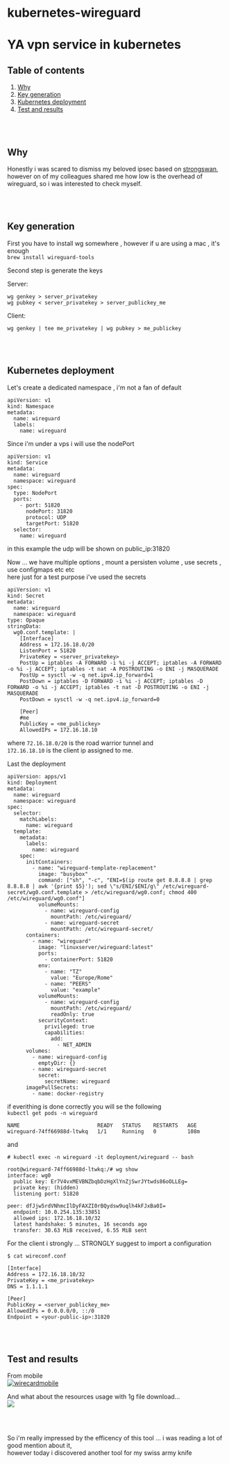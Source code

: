 # kubernetes-wireguard  

# YA vpn service in kubernetes

## Table of contents
1. [Why](#why)
2. [Key generation](#keygen)
3. [Kubernetes deployment](#kubeconf)
4. [Test and results](#results)



<br/><br/>

## Why <a name="why"></a>  
Honestly i was scared to dismiss my beloved ipsec based on [strongswan](https://github.com/lorenzogirardi/kubernetes-strongswan),  
however on of my colleagues shared me how low is the overhead of wireguard, so i was interested to check myself.  

<br/><br/>

## Key generation <a name="keygen"></a>

First you have to install wg somewhere , however if u are using a mac , it's enough   
```brew install wireguard-tools```   
  

Second step is generate the keys   

Server:  
```
wg genkey > server_privatekey  
wg pubkey < server_privatekey > server_publickey_me
```

Client:   
```
wg genkey | tee me_privatekey | wg pubkey > me_publickey   
```

<br/><br/>

## Kubernetes deployment <a name="kubeconf"></a>  

Let's create a dedicated namespace , i'm not a fan of default  
```
apiVersion: v1
kind: Namespace
metadata:
  name: wireguard
  labels:
    name: wireguard
```
    

Since i'm under a vps i will use the nodePort  
```
apiVersion: v1
kind: Service
metadata:
  name: wireguard
  namespace: wireguard
spec:
  type: NodePort
  ports:
    - port: 51820
      nodePort: 31820
      protocol: UDP
      targetPort: 51820
  selector:
    name: wireguard
```
in this example the udp will be shown on public_ip:31820  


Now ... we have multiple options , mount a persisten volume , use secrets , use configmaps etc etc  
here just for a test purpose i've used the secrets   
```
apiVersion: v1
kind: Secret
metadata:
  name: wireguard
  namespace: wireguard
type: Opaque
stringData:
  wg0.conf.template: |
    [Interface]
    Address = 172.16.18.0/20
    ListenPort = 51820
    PrivateKey = <server_privatekey>
    PostUp = iptables -A FORWARD -i %i -j ACCEPT; iptables -A FORWARD -o %i -j ACCEPT; iptables -t nat -A POSTROUTING -o ENI -j MASQUERADE
    PostUp = sysctl -w -q net.ipv4.ip_forward=1
    PostDown = iptables -D FORWARD -i %i -j ACCEPT; iptables -D FORWARD -o %i -j ACCEPT; iptables -t nat -D POSTROUTING -o ENI -j MASQUERADE
    PostDown = sysctl -w -q net.ipv4.ip_forward=0

    [Peer]
    #me
    PublicKey = <me_publickey>
    AllowedIPs = 172.16.18.10
```

where ```72.16.18.0/20``` is the road warrior tunnel and   
```172.16.18.10``` is the client ip assigned to me.  

Last the deployment  
```
apiVersion: apps/v1
kind: Deployment
metadata:
  name: wireguard
  namespace: wireguard
spec:
  selector:
    matchLabels:
      name: wireguard
  template:
    metadata:
      labels:
        name: wireguard
    spec:
      initContainers:
        - name: "wireguard-template-replacement"
          image: "busybox"
          command: ["sh", "-c", "ENI=$(ip route get 8.8.8.8 | grep 8.8.8.8 | awk '{print $5}'); sed \"s/ENI/$ENI/g\" /etc/wireguard-secret/wg0.conf.template > /etc/wireguard/wg0.conf; chmod 400 /etc/wireguard/wg0.conf"]
          volumeMounts:
            - name: wireguard-config
              mountPath: /etc/wireguard/
            - name: wireguard-secret
              mountPath: /etc/wireguard-secret/
      containers:
        - name: "wireguard"
          image: "linuxserver/wireguard:latest"
          ports:
            - containerPort: 51820
          env:
            - name: "TZ"
              value: "Europe/Rome"
            - name: "PEERS"
              value: "example"
          volumeMounts:
            - name: wireguard-config
              mountPath: /etc/wireguard/
              readOnly: true
          securityContext:
            privileged: true
            capabilities:
              add:
                - NET_ADMIN
      volumes:
        - name: wireguard-config
          emptyDir: {}
        - name: wireguard-secret
          secret:
            secretName: wireguard
      imagePullSecrets:
        - name: docker-registry
```

if everithing is done correctly you will se the following  
```kubectl get pods -n wireguard```    
```
NAME                         READY   STATUS    RESTARTS   AGE
wireguard-74ff66988d-ltwkq   1/1     Running   0          108m
```    
and  

```# kubectl exec -n wireguard -it deployment/wireguard -- bash```   
```
root@wireguard-74ff66988d-ltwkq:/# wg show
interface: wg0
  public key: Er7V4vxMEVBNZbqbDzHgXlYnZjSwrJYtwds86oOLLEg=
  private key: (hidden)
  listening port: 51820

peer: dfJjw5rdVNhmcIlDyFAXZI0rBQydsw9uqlh4kFJxBa0I=
  endpoint: 10.0.254.135:33851
  allowed ips: 172.16.18.10/32
  latest handshake: 5 minutes, 16 seconds ago
  transfer: 30.63 MiB received, 6.55 MiB sent
```


For the client i strongly ... STRONGLY suggest to import a configuration 

```$ cat wireconf.conf```
```
[Interface]
Address = 172.16.18.10/32
PrivateKey = <me_privatekey>
DNS = 1.1.1.1

[Peer]
PublicKey = <server_publickey_me>
AllowedIPs = 0.0.0.0/0, ::/0
Endpoint = <your-public-ip>:31820
```

<br/><br/>


## Test and results <a name="results"></a>

From mobile  
[![wirecardmobile](https://res.cloudinary.com/ethzero/image/upload/c_scale,w_240/v1658175857/misc/wirecardmobile.png)](https://res.cloudinary.com/ethzero/video/upload/v1658175554/misc/wireguard-mobile.mp4 "wirecardmobile")   

And what about the resources usage with 1g file download...   
![](https://res.cloudinary.com/ethzero/image/upload/v1658176773/misc/wireguardesktop.png)



<br/><br/>

So i'm really impressed by the efficency of this tool ... i was reading a lot of good mention about it,  
however today i discovered another tool for my swiss army knife




